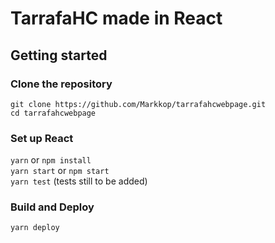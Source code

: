 # TarrafaHC made in React

## Getting started

### Clone the repository

`git clone https://github.com/Markkop/tarrafahcwebpage.git`\
`cd tarrafahcwebpage`

### Set up React

`yarn` or `npm install`\
`yarn start` or `npm start`\
`yarn test` (tests still to be added)

### Build and Deploy

`yarn deploy`
